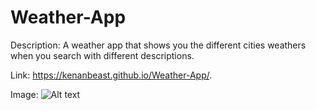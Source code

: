 # Weather-App

Description: A weather app that shows you the different cities weathers when you search with different descriptions. 

Link: https://kenanbeast.github.io/Weather-App/.

Image: ![Alt text](./Assets/image/screenshot.png)
